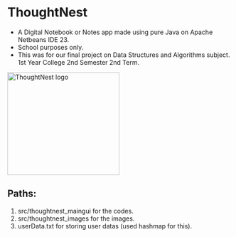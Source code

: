 # ThoughtNest
* A Digital Notebook or Notes app made using pure Java on Apache Netbeans IDE 23.
* School purposes only.
* This was for our final project on Data Structures and Algorithms subject. 1st Year College 2nd Semester 2nd Term.

<img src="C:\Users\USER\Documents\NetBeansProjects\ThoughtNest_MainGUI\src\thoughtnest_images\Logo - Copy" alt="ThoughtNest logo" width="252" height="231">

## Paths:
1. src/thoughtnest_maingui for the codes.
2. src/thoughtnest_images for the images.
3. userData.txt for storing user datas (used hashmap for this).
